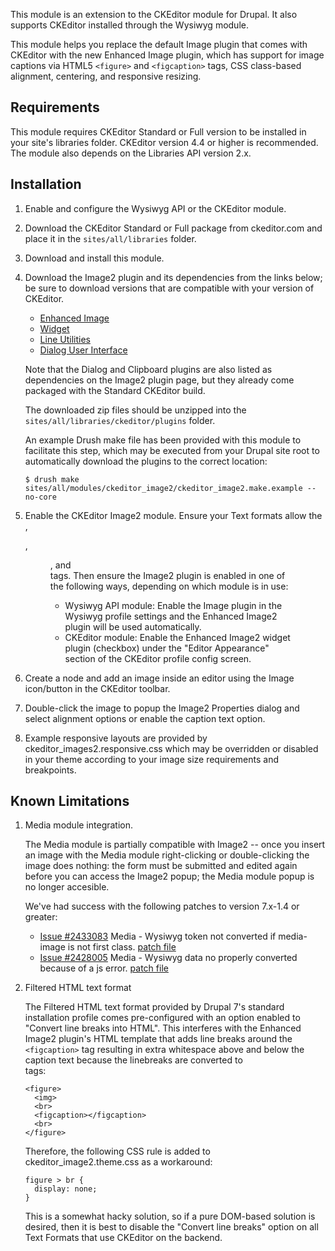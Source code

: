 This module is an extension to the CKEditor module for Drupal. It also supports
CKEditor installed through the Wysiwyg module.

This module helps you replace the default Image plugin that comes with
CKEditor with the new Enhanced Image plugin, which has support for image
captions via HTML5 `<figure>` and `<figcaption>` tags, CSS class-based
alignment, centering, and responsive resizing.

Requirements
------------

This module requires CKEditor Standard or Full version to be installed in your
site's libraries folder. CKEditor version 4.4 or higher is recommended. The
module also depends on the Libraries API version 2.x.

Installation
------------

1.  Enable and configure the Wysiwyg API or the CKEditor module.

2.  Download the CKEditor Standard or Full package from ckeditor.com and
    place it in the `sites/all/libraries` folder.

3.  Download and install this module.

4.  Download the Image2 plugin and its dependencies from the links below; be
    sure to download versions that are compatible with your version of CKEditor.

    * [Enhanced Image](http://ckeditor.com/addon/image2)
    * [Widget](http://ckeditor.com/addon/widget)
    * [Line Utilities](http://ckeditor.com/addon/lineutils)
    * [Dialog User Interface](http://ckeditor.com/addon/dialogui)

    Note that the Dialog and Clipboard plugins are also listed as dependencies
    on the Image2 plugin page, but they already come packaged with the Standard
    CKEditor build.

    The downloaded zip files should be unzipped into the
    `sites/all/libraries/ckeditor/plugins` folder.

    An example Drush make file has been provided with this module to facilitate
    this step, which may be executed from your Drupal site root to automatically
    download the plugins to the correct location:

        $ drush make sites/all/modules/ckeditor_image2/ckeditor_image2.make.example --no-core

5.  Enable the CKEditor Image2 module. Ensure your Text formats allow the <img>,
    <div>, <figure>, and <figcaption> tags.  Then ensure the Image2 plugin is
    enabled in one of the following ways, depending on which module is in use:

    * Wysiwyg API module: Enable the Image plugin in the Wysiwyg profile
      settings and the Enhanced Image2 plugin will be used automatically.
    * CKEditor module: Enable the Enhanced Image2 widget plugin (checkbox) under
      the "Editor Appearance" section of the CKEditor profile config screen.

6.  Create a node and add an image inside an editor using the Image icon/button
    in the CKEditor toolbar.

7.  Double-click the image to popup the Image2 Properties dialog and select
    alignment options or enable the caption text option.

8.  Example responsive layouts are provided by ckeditor_images2.responsive.css
    which may be overridden or disabled in your theme according to your image
    size requirements and breakpoints.


Known Limitations
-----------------

1.  Media module integration.

    The Media module is partially compatible with Image2 -- once you insert an
    image with the Media module right-clicking or double-clicking the image
    does nothing: the form must be submitted and edited again before you can
    access the Image2 popup; the Media module popup is no longer accesible.

    We've had success with the following patches to version 7.x-1.4 or greater:

    * [Issue #2433083](https://www.drupal.org/node/2433083)
        Media - Wysiwyg token not converted if media-image is not first class.
        [patch file](https://www.drupal.org/files/issues/media-wysiwyg-ckeditor-image2-2433083-3.patch)
    * [Issue #2428005](https://www.drupal.org/node/2428005)
        Media - Wysiwyg data no properly converted because of a js error.
        [patch file](https://www.drupal.org/files/issues/media_fix.patch)

2.  Filtered HTML text format

    The Filtered HTML text format provided by Drupal 7's standard installation
    profile comes pre-configured with an option enabled to "Convert line breaks
    into HTML". This interferes with the Enhanced Image2 plugin's HTML template
    that adds line breaks around the `<figcaption>` tag resulting in extra
    whitespace above and below the caption text because the linebreaks
    are converted to <br> tags:

        <figure>
          <img>
          <br>
          <figcaption></figcaption>
          <br>
        </figure>

    Therefore, the following CSS rule is added to ckeditor_image2.theme.css as
    a workaround:

        figure > br {
          display: none;
        }

    This is a somewhat hacky solution, so if a pure DOM-based solution is
    desired, then it is best to disable the "Convert line breaks" option on
    all Text Formats that use CKEditor on the backend.
